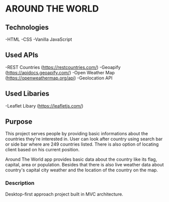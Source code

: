# AROUND THE WORLD

## Technologies

-HTML
-CSS
-Vanilla JavaScript

## Used APIs

-REST Countries (https://restcountries.com/)
-Geoapify (https://apidocs.geoapify.com/)
-Open Weather Map (https://openweathermap.org/api)
-Geolocation API

## Used Libaries

-Leaflet Libary (https://leafletjs.com/)

## Purpose

This project serves people by providing basic informations about the countries they're interested in.
User can look after country using search bar or side bar where are 249 countries listed. There is also
option of locating client based on his current position.

Around The World app provides basic data about the country like its flag, capital, area or population.
Besides that there is also live weather data about country's capital city weather and the location
of the country on the map.

### Description

Desktop-first approach project built in MVC architecture.
